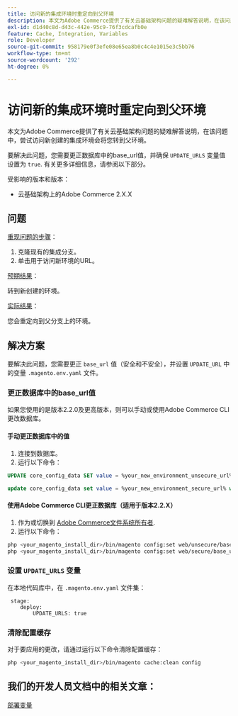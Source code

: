 ```yaml
---
title: 访问新的集成环境时重定向到父环境
description: 本文为Adobe Commerce提供了有关云基础架构问题的疑难解答说明，在该问题中，尝试访问新创建的集成环境会将您转到父环境。
exl-id: d1d40c8d-d43c-442e-95c9-76f3cdcafb0e
feature: Cache, Integration, Variables
role: Developer
source-git-commit: 958179e0f3efe08e65ea8b0c4c4e1015e3c5bb76
workflow-type: tm+mt
source-wordcount: '292'
ht-degree: 0%

---
```


# 访问新的集成环境时重定向到父环境

本文为Adobe Commerce提供了有关云基础架构问题的疑难解答说明，在该问题中，尝试访问新创建的集成环境会将您转到父环境。

要解决此问题，您需要更正数据库中的base\_url值，并确保 `UPDATE_URLS` 变量值设置为 `true`. 有关更多详细信息，请参阅以下部分。

受影响的版本和版本：

* 云基础架构上的Adobe Commerce 2.X.X

## 问题

<u>重现问题的步骤</u>：

1. 克隆现有的集成分支。
1. 单击用于访问新环境的URL。

<u>预期结果</u>：

转到新创建的环境。

<u>实际结果</u>：

您会重定向到父分支上的环境。

## 解决方案

要解决此问题，您需要更正 `base_url` 值（安全和不安全），并设置 `UPDATE_URL` 中的变量 `.magento.env.yaml` 文件。

### 更正数据库中的base\_url值

如果您使用的是版本2.2.0及更高版本，则可以手动或使用Adobe Commerce CLI更改数据库。

#### 手动更正数据库中的值

1. 连接到数据库。
1. 运行以下命令：

```sql
UPDATE core_config_data SET value = %your_new_environment_unsecure_url% WHERE path="web/unsecure/base_url"
```

```sql
update core_config_data set value = %your_new_environment_secure_url% where path="web/secure/base_url"
```

#### 使用Adobe Commerce CLI更正数据库（适用于版本2.2.X）

1. 作为或切换到 [Adobe Commerce文件系统所有者](https://experienceleague.adobe.com/docs/commerce-operations/installation-guide/prerequisites/web-server/apache.html).
1. 运行以下命令：

```bash
php <your_magento_install_dir>/bin/magento config:set web/unsecure/base_url http://example.com
php <your_magento_install_dir>/bin/magento config:set web/secure/base_url https://example.com
```

### 设置 `UPDATE_URLS` 变量

在本地代码库中，在 `.magento.env.yaml` 文件集：

```
 stage:
    deploy:
        UPDATE_URLS: true
```

### 清除配置缓存

对于要应用的更改，请通过运行以下命令清除配置缓存：

```bash
php <your_magento_install_dir>/bin/magento cache:clean config
```

## 我们的开发人员文档中的相关文章：

[部署变量](https://experienceleague.adobe.com/docs/commerce-cloud-service/user-guide/configure/env/stage/variables-deploy.html)
